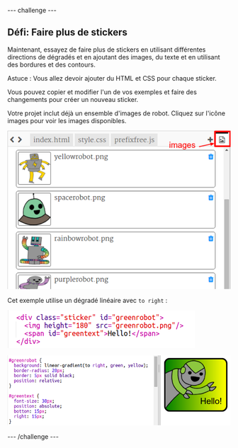 --- challenge ---
## Défi: Faire plus de stickers

Maintenant, essayez de faire plus de stickers en utilisant différentes directions de dégradés et en ajoutant des images, du texte et en utilisant des bordures et des contours. 

Astuce : Vous allez devoir ajouter du HTML et CSS pour chaque sticker. 

Vous pouvez copier et modifier l'un de vos exemples et faire des changements pour créer un nouveau sticker. 

Votre projet inclut déjà un ensemble d'images de robot. Cliquez sur l'icône images pour voir les images disponibles. 

![screenshot](images/stickers-images.png)

Cet exemple utilise un dégradé linéaire avec `to right` :

![screenshot](images/stickers-green-html.png)

![screenshot](images/stickers-green-style.png)




--- /challenge ---